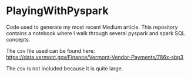 # PlayingWithPyspark
Code used to generate my most recent Medium article. This repository contains a notebook where I walk through several pyspark and spark SQL concepts.

The csv file used can be found here:
https://data.vermont.gov/Finance/Vermont-Vendor-Payments/786x-sbp3

The csv is not included because it is quite large.
